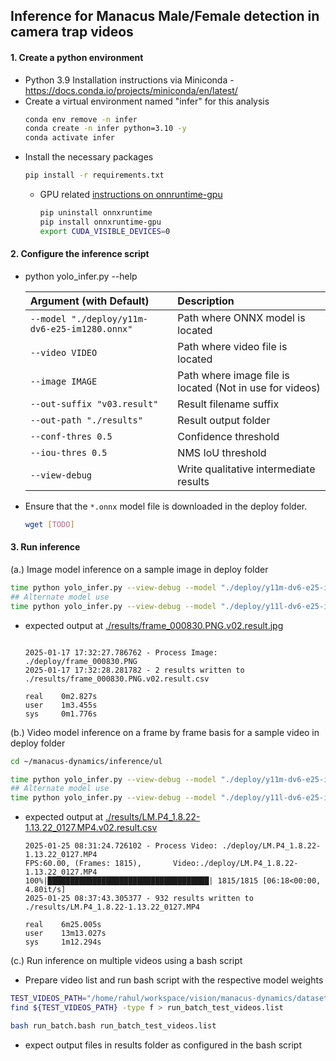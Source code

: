## Inference for Manacus Male/Female detection in camera trap videos


#### 1. Create a python environment 

- Python 3.9 Installation instructions via Miniconda - https://docs.conda.io/projects/miniconda/en/latest/
- Create a virtual environment named "infer" for this analysis
  ```bash
  conda env remove -n infer
  conda create -n infer python=3.10 -y
  conda activate infer
  ```
- Install the necessary packages
  ```bash
  pip install -r requirements.txt
  ```
  - GPU related [instructions on onnruntime-gpu](https://onnxruntime.ai/docs/install/#install-onnx-runtime-gpu-cuda-12x)
    ```bash
    pip uninstall onnxruntime
    pip install onnxruntime-gpu
    export CUDA_VISIBLE_DEVICES=0
    ```

#### 2. Configure the inference script
- python yolo_infer.py --help

  | Argument (with Default)                            | Description                                              |
  | :------------------------------------------------- | :------------------------------------------------------- |
  | `--model "./deploy/y11m-dv6-e25-im1280.onnx"`      | Path where ONNX model is located                         |
  | `--video VIDEO`                                    | Path where video file is located                         |
  | `--image IMAGE`                                    | Path where image file is located (Not in use for videos) |
  | `--out-suffix "v03.result"`                        | Result filename suffix                                   |
  | `--out-path "./results"`                           | Result output folder                                     |
  | `--conf-thres 0.5`                                 | Confidence threshold                                     |
  | `--iou-thres 0.5`                                  | NMS IoU threshold                                        |
  | `--view-debug`                                     | Write qualitative intermediate results                   |


- Ensure that the `*.onnx` model file is downloaded in the deploy folder.
  ```bash
  wget [TODO]
  ``` 


#### 3. Run inference 
(a.) Image model inference on a sample image in deploy folder
```bash
time python yolo_infer.py --view-debug --model "./deploy/y11m-dv6-e25-im1280.onnx" --out-path "./results-y11m-dv6-e25-im1280" --image "./deploy/frame_000830.PNG"
## Alternate model use
time python yolo_infer.py --view-debug --model "./deploy/y11l-dv6-e25-im1280.onnx" --out-path "./results-y11l-dv6-e25-im1280" --image "./deploy/frame_000830.PNG"
```
- expected output at [./results/frame_000830.PNG.v02.result.jpg](./results/frame_000830.PNG.v02.result.jpg)
  ```log
  
  2025-01-17 17:32:27.786762 - Process Image: ./deploy/frame_000830.PNG
  2025-01-17 17:32:28.281782 - 2 results written to ./results/frame_000830.PNG.v02.result.csv

  real    0m2.827s
  user    1m3.455s
  sys     0m1.776s
  ``` 
(b.) Video model inference on a frame by frame basis for a sample video in deploy folder
```bash
cd ~/manacus-dynamics/inference/ul

time python yolo_infer.py --view-debug --model "./deploy/y11m-dv6-e25-im1280.onnx" --out-path "./results-y11m-dv6-e25-im1280" --video "./deploy/LM.P4_1.8.22-1.13.22_0127.MP4"
## Alternate model use
time python yolo_infer.py --view-debug --model "./deploy/y11l-dv6-e25-im1280.onnx" --out-path "./results-y11l-dv6-e25-im1280" --video "./deploy/LM.P4_1.8.22-1.13.22_0127.MP4"
```
- expected output at [./results/LM.P4_1.8.22-1.13.22_0127.MP4.v02.result.csv](./results/LM.P4_1.8.22-1.13.22_0127.MP4.v02.result.csv)
  ```log
  2025-01-25 08:31:24.726102 - Process Video: ./deploy/LM.P4_1.8.22-1.13.22_0127.MP4
  FPS:60.00, (Frames: 1815),       Video:./deploy/LM.P4_1.8.22-1.13.22_0127.MP4
  100%|████████████████████████████████████| 1815/1815 [06:18<00:00,  4.80it/s]
  2025-01-25 08:37:43.305377 - 932 results written to ./results/LM.P4_1.8.22-1.13.22_0127.MP4

  real    6m25.005s
  user    13m13.027s
  sys     1m12.294s
  ```
(c.) Run inference on multiple videos using a bash script
- Prepare video list and run bash script with the respective model weights
```bash
TEST_VIDEOS_PATH="/home/rahul/workspace/vision/manacus-dynamics/dataset/fcat/box/test_videos"
find ${TEST_VIDEOS_PATH} -type f > run_batch_test_videos.list
```
```bash
bash run_batch.bash run_batch_test_videos.list
```
- expect output files in results folder as configured in the bash script
